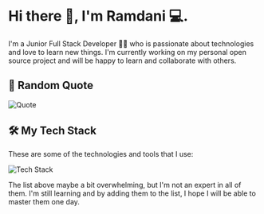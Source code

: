 # Hi there 👋, I'm Ramdani 💻.

I'm a Junior Full Stack Developer 👨‍💻 who is passionate about technologies and love to learn new things. I'm currently working on my personal open source project and will be happy to learn and collaborate with others.

## 📖 Random Quote

![Quote](https://quotier.vercel.app/quote)

## 🛠️ My Tech Stack

These are some of the technologies and tools that I use:


![Tech Stack](https://skillicons.dev/icons?i=rust,zig,wasm,c,cpp,kotlin,dart,go,swift,nodejs,typescript,javascript,python,solidity,deno,react,angular,vue,svelte,next,remix,gatsby,nuxtjs,webpack,vite,tailwindcss,css,scss,html,vercel,firebase,supabase,aws,azure,gcp,heroku,netlify,docker,kubernetes,cloudflare,nginx,postgresql,mongodb,redis,mysql,graphql,flutter,tauri,git,github,gitlab,androidstudio,vscode,cmake,gradle,django,flask,figma,godot,md,postman,pytorch,tensorflow)

The list above maybe a bit overwhelming, but I'm not an expert in all of them. I'm still learning and by adding them to the list, I hope I will be able to master them one day.